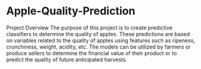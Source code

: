 # Apple-Quality-Prediction
Project Overview
The purpose of this project is to create predictive classifiers to determine the quality of apples. These predictions are based on variables related to the quality of apples using features such as ripeness, crunchiness, weight, acidity, etc. The models can be utilized by farmers or produce sellers to determine the financial value of their product or to predict the quality of future anticipated harvests.
